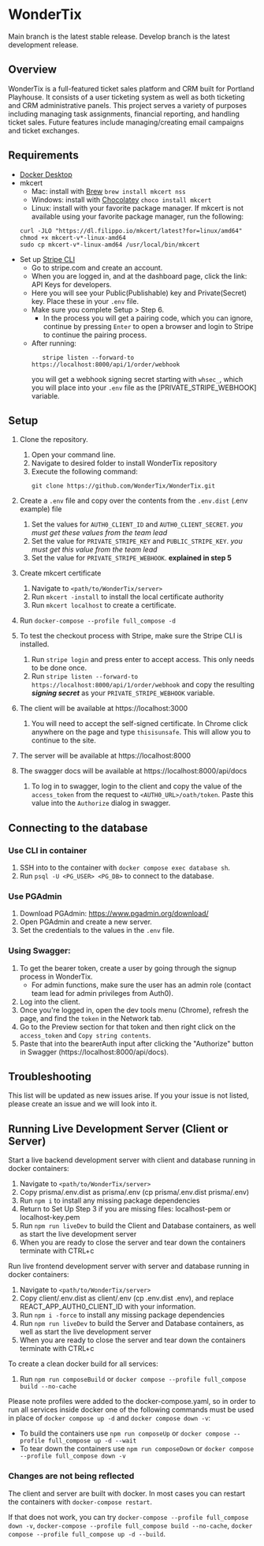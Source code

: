 # WonderTix
Main branch is the latest stable release. Develop branch is the latest development release.

## Overview
WonderTix is a full-featured ticket sales platform and CRM built for Portland Playhouse. 
It consists of a user ticketing system as well as both ticketing and CRM administrative panels. 
This project serves a variety of purposes including managing task assignments, financial reporting, and handling ticket sales. 
Future features include managing/creating email campaigns and ticket exchanges. 

## Requirements
-  [Docker Desktop](https://www.docker.com/products/docker-desktop)
-  mkcert
   -  Mac: install with [Brew](https://brew.sh) `brew install mkcert nss`
   -  Windows: install with [Chocolatey](https://chocolatey.org) `choco install mkcert`
   -  Linux: install with your favorite package manager. If mkcert is not available using your favorite package manager, run the following:
    ```
    curl -JLO "https://dl.filippo.io/mkcert/latest?for=linux/amd64"
    chmod +x mkcert-v*-linux-amd64
    sudo cp mkcert-v*-linux-amd64 /usr/local/bin/mkcert
    ```
-  Set up [Stripe CLI](https://stripe.com/docs/stripe-cli)
   -  Go to stripe.com and create an account.
   -  When you are logged in, and at the dashboard page, click the link: API Keys for developers.
   -  Here you will see your Public(Publishable) key and Private(Secret) key. Place these in your `.env` file.
   -  Make sure you complete Setup > Step 6. 
      - In the process you will get a pairing code, which you can ignore, continue by pressing `Enter` to open a browser and login to Stripe to continue the pairing process.
   -  After running:
      ```
         stripe listen --forward-to https://localhost:8000/api/1/order/webhook
      ```
      you will get a webhook signing secret starting with `whsec_`, which you will place into your `.env` file as the [PRIVATE_STRIPE_WEBHOOK] variable. 

## Setup
1. Clone the repository.
   1. Open your command line. 
   2. Navigate to desired folder to install WonderTix repository
   3. Execute the following command:
      ```
      git clone https://github.com/WonderTix/WonderTix.git
      ```

2. Create a `.env` file and copy over the contents from the `.env.dist` (.env example) file
   1. Set the values for `AUTH0_CLIENT_ID` and `AUTH0_CLIENT_SECRET`. *you must get these values from the team lead*
   2. Set the value for `PRIVATE_STRIPE_KEY` and `PUBLIC_STRIPE_KEY`. *you must get this value from the team lead*
   3. Set the value for `PRIVATE_STRIPE_WEBHOOK`. **explained in step 5**
3. Create mkcert certificate
   1. Navigate to `<path/to/WonderTix/server>` 
   2. Run `mkcert -install` to install the local certificate authority
   3. Run `mkcert localhost` to create a certificate.   
4. Run `docker-compose --profile full_compose -d`
5. To test the checkout process with Stripe, make sure the Stripe CLI is installed. 
   1. Run `stripe login` and press enter to accept access. This only needs to be done once.
   2. Run `stripe listen --forward-to https://localhost:8000/api/1/order/webhook` and copy the resulting ***signing secret*** as your `PRIVATE_STRIPE_WEBHOOK` variable.
6. The client will be available at https://localhost:3000 
   1. You will need to accept the self-signed certificate. In Chrome click anywhere on the page and type `thisisunsafe`. This will allow you to continue to the site.
7. The server will be available at https://localhost:8000
8. The swagger docs will be available at https://localhost:8000/api/docs
   1. To log in to swagger, login to the client and copy the value of the `access_token` from the request to `<AUTH0_URL>/oath/token`. Paste this value into the `Authorize` dialog in swagger.

## Connecting to the database
### Use CLI in container
1. SSH into to the container with `docker compose exec database sh`.
2. Run `psql -U <PG_USER> <PG_DB>` to connect to the database.
### Use PGAdmin
1. Download PGAdmin: https://www.pgadmin.org/download/
2. Open PGAdmin and create a new server.
3. Set the credentials to the values in the `.env` file.

### Using Swagger:
1. To get the bearer token, create a user by going through the signup process in WonderTix. 
   - For admin functions, make sure the user has an admin role (contact team lead for admin privileges from Auth0).
2. Log into the client. 
3. Once you're logged in, open the dev tools menu (Chrome), refresh the page, and find the `token` in the Network tab.
4. Go to the Preview section for that token and then right click on the `access_token` and `Copy string contents`. 
5. Paste that into the bearerAuth input after clicking the "Authorize" button in Swagger (https://localhost:8000/api/docs).

## Troubleshooting
This list will be updated as new issues arise. If you your issue is not listed, please create an issue and we will look into it.

## Running Live Development Server (Client or Server)
Start a live backend development server with client and database running in docker containers:
1. Navigate to `<path/to/WonderTix/server>`
2. Copy prisma/.env.dist as prisma/.env  (cp prisma/.env.dist prisma/.env)
3. Run `npm i` to install any missing package dependencies 
4. Return to Set Up Step 3 if you are missing files: localhost-pem or localhost-key.pem
5. Run `npm run liveDev` to build the Client and Database containers, as well as start the live development server
6. When you are ready to close the server and tear down the containers terminate with CTRL+c

Run live frontend development server with server and database running in docker containers:
1. Navigate to `<path/to/WonderTix/server>`
2. Copy client/.env.dist as client/.env (cp .env.dist .env), and replace REACT_APP_AUTH0_CLIENT_ID with your information. 
3. Run `npm i -force` to install any missing package dependencies
4. Run `npm run liveDev` to build the Server and Database containers, as well as start the live development server
5. When you are ready to close the server and tear down the containers terminate with CTRL+c

To create a clean docker build for all services:
1. Run `npm run composeBuild` or `docker compose --profile full_compose build --no-cache`

Please note profiles were added to the docker-compose.yaml, so in order to run all services inside docker 
one of the following commands must be used in place of `docker compose up -d` and `docker compose down -v`:
- To build the containers use `npm run composeUp` or `docker compose --profile full_compose up -d --wait`
- To tear down the containers use `npm run composeDown` or `docker compose --profile full_compose down -v`


### Changes are not being reflected
The client and server are built with docker. In most cases you can restart the containers with `docker-compose restart`. 

If that does not work, you can try `docker-compose --profile full_compose down -v`, `docker-compose --profile full_compose build --no-cache`, `docker compose --profile full_compose up -d --build`.
